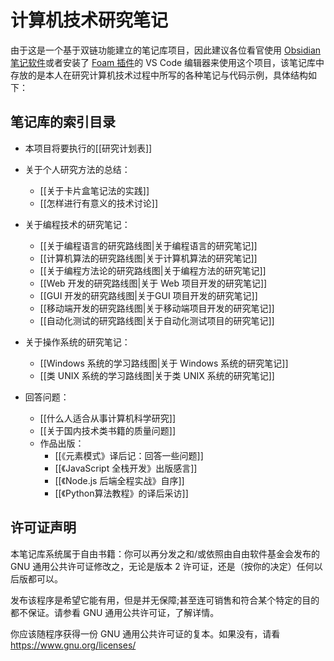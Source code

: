 # 计算机技术研究笔记

由于这是一个基于双链功能建立的笔记库项目，因此建议各位看官使用 [Obsidian 笔记软件](https://obsidian.md/)或者安装了 [Foam 插件](https://foambubble.github.io/foam/)的 VS Code 编辑器来使用这个项目，该笔记库中存放的是本人在研究计算机技术过程中所写的各种笔记与代码示例，具体结构如下：

## 笔记库的索引目录

- 本项目将要执行的[[研究计划表]]

- 关于个人研究方法的总结：
  - [[关于卡片盒笔记法的实践]]
  - [[怎样进行有意义的技术讨论]]

- 关于编程技术的研究笔记：
  - [[关于编程语言的研究路线图|关于编程语言的研究笔记]]
  - [[计算机算法的研究路线图|关于计算机算法的研究笔记]]
  - [[关于编程方法论的研究路线图|关于编程方法的研究笔记]]
  - [[Web 开发的研究路线图|关于 Web 项目开发的研究笔记]]
  - [[GUI 开发的研究路线图|关于GUI 项目开发的研究笔记]]
  - [[移动端开发的研究路线图|关于移动端项目开发的研究笔记]]
  - [[自动化测试的研究路线图|关于自动化测试项目的研究笔记]]

- 关于操作系统的研究笔记：
  - [[Windows 系统的学习路线图|关于 Windows 系统的研究笔记]]
  - [[类 UNIX 系统的学习路线图|关于类 UNIX 系统的研究笔记]]

- 回答问题：
  - [[什么人适合从事计算机科学研究]]
  - [[关于国内技术类书籍的质量问题]]
  - 作品出版：
    - [[《元素模式》译后记：回答一些问题]]
    - [[《JavaScript 全栈开发》出版感言]]
    - [[《Node.js 后端全程实战》自序]]
    - [[《Python算法教程》的译后采访]]

## 许可证声明

本笔记库系统属于自由书籍：你可以再分发之和/或依照由自由软件基金会发布的 GNU 通用公共许可证修改之，无论是版本 2 许可证，还是（按你的决定）任何以后版都可以。

发布该程序是希望它能有用，但是并无保障;甚至连可销售和符合某个特定的目的都不保证。请参看 GNU 通用公共许可证，了解详情。

你应该随程序获得一份 GNU 通用公共许可证的复本。如果没有，请看 <https://www.gnu.org/licenses/>
